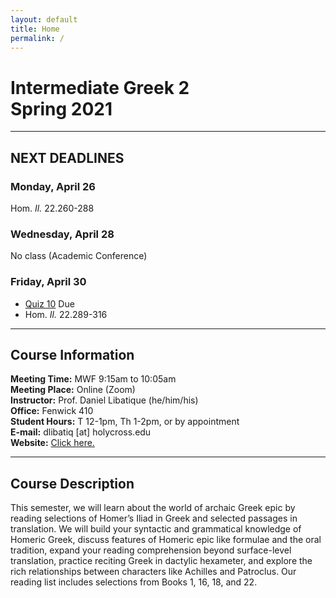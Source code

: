 ```yaml
---
layout: default
title: Home
permalink: /
---
```


# Intermediate Greek 2<br>Spring 2021

***

## NEXT DEADLINES

### Monday, April 26
Hom. *Il.* 22.260-288

### Wednesday, April 28
No class (Academic Conference)

### Friday, April 30
* [Quiz 10](https://hc.instructure.com/courses/2941/assignments/31073) Due
* Hom. *Il.* 22.289-316

***

## Course Information

**Meeting Time:** MWF 9:15am to 10:05am  
**Meeting Place:**  Online (Zoom)  
**Instructor:** Prof. Daniel Libatique (he/him/his)  
**Office:** Fenwick 410  
**Student Hours:** T 12-1pm, Th 1-2pm, or by appointment  
**E-mail:** dlibatiq [at] holycross.edu  
**Website:** [Click here.](https://libatique.info)

***

## Course Description

This semester, we will learn about the world of archaic Greek epic by reading selections of Homer’s Iliad in Greek and selected passages in translation. We will build your syntactic and grammatical knowledge of Homeric Greek, discuss features of Homeric epic like formulae and the oral tradition, expand your reading comprehension beyond surface-level translation, practice reciting Greek in dactylic hexameter, and explore the rich relationships between characters like Achilles and Patroclus. Our reading list includes selections from Books 1, 16, 18, and 22.
